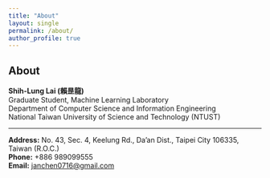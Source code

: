 ```yaml
---
title: "About"
layout: single
permalink: /about/
author_profile: true
---
```


## About

**Shih-Lung Lai (賴昰龍)**  
Graduate Student, Machine Learning Laboratory  
Department of Computer Science and Information Engineering  
National Taiwan University of Science and Technology (NTUST)

---

**Address:** No. 43, Sec. 4, Keelung Rd., Da’an Dist., Taipei City 106335, Taiwan (R.O.C.)  
**Phone:** +886 989099555  
**Email:** [janchen0716@gmail.com](mailto:janchen0716@gmail.com)
